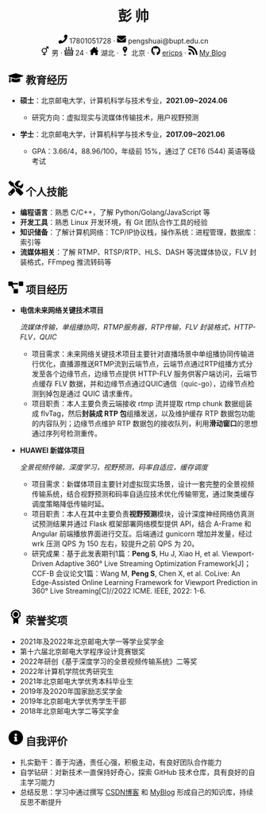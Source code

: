  <center>
     <h1>彭 帅</h1>
     <div>
         <span>
             <img src="../assets/phone-solid.svg" width="18px">
             17801051728
         </span>
         ·
         <span>
             <img src="../assets/envelope-solid.svg" width="18px">
             pengshuai@bupt.edu.cn
         </span>
         <br>
         <span>
             <img src="../assets/3-gender.svg" width="18px">
             男
         </span>
         ·
         <span>
             <img src="../assets/6-birth.svg" width="18px">
             24
         </span>
         ·
         <span>
             <img src="../assets/4-home.svg" width="18px">
             湖北
         </span>
         ·
         <span>
             <img src="../assets/5-location.svg" width="18px">
             北京
         </span>
         ·
         <span>
             <img src="../assets/github-brands.svg" width="18px">
             <a href="https://github.com/EricPengShuai">ericps</a>
         </span>
         ·
         <span>
             <img src="../assets/rss-solid.svg" width="18px">
             <a href="https://ericpengshuai.github.io/">My Blog</a>
         </span>
     </div>
 </center>

## <img src="../assets/graduation-cap-solid.svg" width="30px"> 教育经历

- **硕士**：北京邮电大学，计算机科学与技术专业，**2021.09~2024.06**
  - 研究方向：虚拟现实与流媒体传输技术，用户视野预测

- **学士**：北京邮电大学，计算机科学与技术专业，**2017.09~2021.06**
  - GPA：3.66/4，88.96/100，年级前 15%，通过了 CET6 (544) 英语等级考试

## <img src="../assets/tools-solid.svg" width="30px"> 个人技能

- **编程语言**：熟悉 C/C++，了解 Python/Golang/JavaScript 等
- **开发工具**：熟悉 Linux 开发环境，有 Git 团队合作工具的经验
- **知识储备**：了解计算机网络：TCP/IP协议栈，操作系统：进程管理，数据库：索引等
- **流媒体相关**：了解 RTMP、RTSP/RTP、HLS、DASH 等流媒体协议，FLV 封装格式，FFmpeg 推流转码等

## <img src="../assets/project-diagram-solid.svg" width="30px"> 项目经历

- **电信未来网络关键技术项目**

  *流媒体传输，单组播协同，RTMP服务器，RTP传输，FLV 封装格式，HTTP-FLV，QUIC*

  - 项目需求：未来网络关键技术项目主要针对直播场景中单组播协同传输进行优化，直播源推送RTMP流到云端节点，云端节点通过RTP组播方式分发至各个边缘节点，边缘节点提供 HTTP-FLV 服务供客户端访问，云端节点缓存 FLV 数据，并和边缘节点通过QUIC通信（quic-go），边缘节点检测到掉包是通过 QUIC 请求重传。
  - 项目职责：本人主要负责云端接收 rtmp 流并提取 rtmp chunk 数据组装成 flvTag，然后**封装成 RTP 包**组播发送，以及维护缓存 RTP 数据包功能的内容队列；边缘节点维护 RTP 数据包的接收队列，利用**滑动窗口**的思想通过序列号检测重传。

- **HUAWEI 新媒体项目**

  *全景视频传输，深度学习，视野预测，码率自适应，缓存调度*

  - 项目需求：新媒体项目主要针对虚拟现实场景，设计一套完整的全景视频传输系统，结合视野预测和码率自适应技术优化传输带宽，通过聚类缓存调度策略降低传输时延。
  - 项目职责：本人在其中主要负责**视野预测**模块，设计深度神经网络仿真测试预测结果并通过 Flask 框架部署网络模型提供 API，结合 A-Frame 和 Angular 前端播放界面进行交互。后端通过 gunicorn 增加并发量，经过 wrk 压测 QPS 为 150 左右，较提升之前 QPS 为 20。
  - 研究成果：基于此发表期刊1篇：**Peng S**, Hu J, Xiao H, et al. Viewport-Driven Adaptive 360° Live Streaming Optimization Framework[J]；CCF-B 会议论文1篇：Wang M, **Peng S**, Chen X, et al. CoLive: An Edge-Assisted Online Learning Framework for Viewport Prediction in 360° Live Streaming[C]//2022 ICME. IEEE, 2022: 1-6.

## <img src="../assets/2-award.svg" width="30px"> 荣誉奖项

- 2021年及2022年北京邮电大学一等学业奖学金
- 第十六届北京邮电大学程序设计竞赛银奖
- 2022年研创《基于深度学习的全景视频传输系统》二等奖
- 2022年计算机学院优秀研究生
- 2021年北京邮电大学优秀本科毕业生
- 2019年及2020年国家励志奖学金
- 2019年北京邮电大学优秀学生干部
- 2018年北京邮电大学二等奖学金

## <img src="../assets/info-circle-solid.svg" width="30px"> 自我评价

- 扎实勤干：善于沟通，责任心强，积极主动，有良好团队合作能力  
- 自学钻研：对新技术一直保持好奇心，探索 GitHub 技术仓库，具有良好的自主学习能力
- 总结反思：学习中通过撰写 [CSDN博客](https://blog.csdn.net/Miracle_ps?type=blog) 和 [MyBlog](https://ericpengshuai.github.io/) 形成自己的知识库，持续反思不断提升






